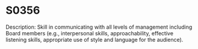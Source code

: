 # S0356
Description: Skill in communicating with all levels of management including Board members (e.g., interpersonal skills, approachability, effective listening skills, appropriate use of style and language for the audience). 
